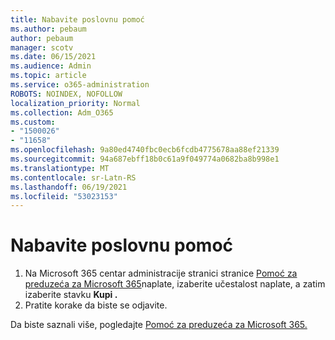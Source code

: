 ```yaml
---
title: Nabavite poslovnu pomoć
ms.author: pebaum
author: pebaum
manager: scotv
ms.date: 06/15/2021
ms.audience: Admin
ms.topic: article
ms.service: o365-administration
ROBOTS: NOINDEX, NOFOLLOW
localization_priority: Normal
ms.collection: Adm_O365
ms.custom:
- "1500026"
- "11658"
ms.openlocfilehash: 9a80ed4740fbc0ecb6fcdb4775678aa88ef21339
ms.sourcegitcommit: 94a687ebff18b0c61a9f049774a0682ba8b998e1
ms.translationtype: MT
ms.contentlocale: sr-Latn-RS
ms.lasthandoff: 06/19/2021
ms.locfileid: "53023153"
---
```

# <a name="get-business-assist"></a>Nabavite poslovnu pomoć

1. Na Microsoft 365 centar administracije stranici stranice [Pomoć za preduzeća za Microsoft 365](https://go.microsoft.com/fwlink/p/?linkid=2158423)naplate, izaberite učestalost naplate, a zatim izaberite stavku **Kupi .**
2. Pratite korake da biste se odjavite.

Da biste saznali više, pogledajte [Pomoć za preduzeća za Microsoft 365.](/microsoft-365/admin/misc/business-assist)